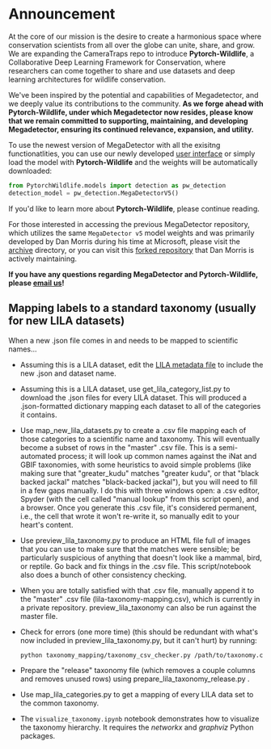 # Announcement

At the core of our mission is the desire to create a harmonious space where conservation scientists from all over the globe can unite, share, and grow. We are expanding the CameraTraps repo to introduce **Pytorch-Wildlife**, a Collaborative Deep Learning Framework for Conservation, where researchers can come together to share and use datasets and deep learning architectures for wildlife conservation.
 
We've been inspired by the potential and capabilities of Megadetector, and we deeply value its contributions to the community. **As we forge ahead with Pytorch-Wildlife, under which Megadetector now resides, please know that we remain committed to supporting, maintaining, and developing Megadetector, ensuring its continued relevance, expansion, and utility.**

To use the newest version of MegaDetector with all the exisitng functionatlities, you can use our newly developed [user interface](#explore-pytorch-wildlife-and-megadetector-with-our-user-interface) or simply load the model with **Pytorch-Wildlife** and the weights will be automatically downloaded:

```python
from PytorchWildlife.models import detection as pw_detection
detection_model = pw_detection.MegaDetectorV5()
```

If you'd like to learn more about **Pytorch-Wildlife**, please continue reading.

For those interested in accessing the previous MegaDetector repository, which utilizes the same `MegaDetector v5` model weights and was primarily developed by Dan Morris during his time at Microsoft, please visit the [archive](./archive) directory, or you can visit this [forked repository](https://github.com/agentmorris/MegaDetector/tree/main) that Dan Morris is actively maintaining.
 
**If you have any questions regarding MegaDetector and Pytorch-Wildlife, please <a href="mailto:zhongqimiao@microsoft.com">email us</a>!**

## Mapping labels to a standard taxonomy (usually for new LILA datasets)

When a new .json file comes in and needs to be mapped to scientific names...

* Assuming this is a LILA dataset, edit the [LILA metadata file](http://lila.science/wp-content/uploads/2020/03/lila_sas_urls.txt) to include the new .json and dataset name.

* Assuming this is a LILA dataset, use get_lila_category_list.py to download the .json files for every LILA dataset.  This will produced a .json-formatted dictionary mapping each dataset to all of the categories it contains.

* Use map_new_lila_datasets.py to create a .csv file mapping each of those categories to a scientific name and taxonomy.  This will eventually become a subset of rows in the "master" .csv file.  This is a semi-automated process; it will look up common names against the iNat and GBIF taxonomies, with some heuristics to avoid simple problems (like making sure that "greater_kudu" matches "greater kudu", or that "black backed jackal" matches "black-backed jackal"), but you will need to fill in a few gaps manually.  I do this with three windows open: a .csv editor, Spyder (with the cell called "manual lookup" from this script open), and a browser.  Once you generate this .csv file, it's considered permanent, i.e., the cell that wrote it won't re-write it, so manually edit to your heart's content.

* Use preview_lila_taxonomy.py to produce an HTML file full of images that you can use to make sure that the matches were sensible; be particularly suspicious of anything that doesn't look like a mammal, bird, or reptile.  Go back and fix things in the .csv file.  This script/notebook also does a bunch of other consistency checking.

* When you are totally satisfied with that .csv file, manually append it to the "master" .csv file (lila-taxonomy-mapping.csv), which is currently in a private repository.  preview_lila_taxonomy can also be run against the master file.

* Check for errors (one more time) (this should be redundant with what's now included in preview_lila_taxonomy.py, but it can't hurt) by running:

    ```bash
    python taxonomy_mapping/taxonomy_csv_checker.py /path/to/taxonomy.csv
    ```
    
* Prepare the "release" taxonomy file (which removes a couple columns and removes unused rows) using prepare_lila_taxonomy_release.py .

* Use map_lila_categories.py to get a mapping of every LILA data set to the common taxonomy.

* The `visualize_taxonomy.ipynb` notebook demonstrates how to visualize the taxonomy hierarchy. It requires the *networkx* and *graphviz* Python packages.
